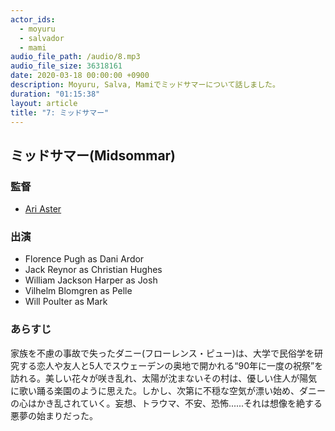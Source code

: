 ```yaml
---
actor_ids:
  - moyuru
  - salvador
  - mami
audio_file_path: /audio/8.mp3
audio_file_size: 36318161
date: 2020-03-18 00:00:00 +0900
description: Moyuru, Salva, Mamiでミッドサマーについて話しました。
duration: "01:15:38"
layout: article
title: "7: ミッドサマー"
---
```


## ミッドサマー(Midsommar)

### 監督
- [Ari Aster](https://www.imdb.com/name/nm4170048/)

### 出演
- Florence Pugh as Dani Ardor
- Jack Reynor as Christian Hughes
- William Jackson Harper as Josh
- Vilhelm Blomgren as Pelle
- Will Poulter as Mark

### あらすじ
家族を不慮の事故で失ったダニー(フローレンス・ピュー)は、大学で民俗学を研究する恋人や友人と5人でスウェーデンの奥地で開かれる“90年に一度の祝祭”を訪れる。美しい花々が咲き乱れ、太陽が沈まないその村は、優しい住人が陽気に歌い踊る楽園のように思えた。しかし、次第に不穏な空気が漂い始め、ダニーの心はかき乱されていく。妄想、トラウマ、不安、恐怖......それは想像を絶する悪夢の始まりだった。
